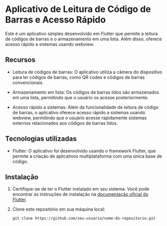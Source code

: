 # Aplicativo de Leitura de Código de Barras e Acesso Rápido

Este é um aplicativo simples desenvolvido em Flutter que permite a leitura de códigos de barras e o armazenamento em uma lista. Além disso, oferece acesso rápido a sistemas usando webview.

## Recursos

- Leitura de códigos de barras: O aplicativo utiliza a câmera do dispositivo para ler códigos de barras, como QR codes e códigos de barras convencionais.

- Armazenamento em lista: Os códigos de barras lidos são armazenados em uma lista, permitindo que o usuário os acesse posteriormente.

- Acesso rápido a sistemas: Além da funcionalidade de leitura de código de barras, o aplicativo oferece acesso rápido a sistemas usando webview, permitindo que o usuário acesse rapidamente sistemas externos relacionados aos códigos de barras lidos.

## Tecnologias utilizadas

- Flutter: O aplicativo foi desenvolvido usando o framework Flutter, que permite a criação de aplicativos multiplataforma com uma única base de código.

## Instalação

1. Certifique-se de ter o Flutter instalado em seu sistema. Você pode encontrar as instruções de instalação na [documentação oficial do Flutter](https://flutter.dev/docs/get-started).

2. Clone este repositório em sua máquina local:
   ```shell
   git clone https://github.com/seu-usuario/nome-do-repositorio.git
